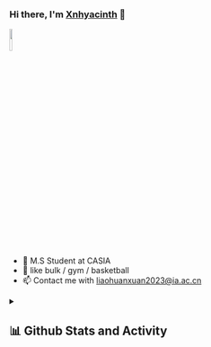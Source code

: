 ### Hi there, I'm [Xnhyacinth](https://xnhyacinth.github.io/) 👋

<img decoding="async" src="https://camo.githubusercontent.com/63371d36886ee658f5a97401f393e1ab1684b2fd3de674b8f5efc7d410b2a3d0/68747470733a2f2f6d656469612e67697068792e636f6d2f6d656469612f57556c706c634d704f43456d5447427442572f67697068792e676966" width="10%">

<!--
**Xnhyacinth/Xnhyacinth** is a ✨ _special_ ✨ repository because its `README.md` (this file) appears on your GitHub profile.

Here are some ideas to get you started:

- 🔭 I’m currently working on ...
- 🌱 I’m currently learning ...
- 👯 I’m looking to collaborate on ...
- 🤔 I’m looking for help with ...
- 💬 Ask me about ...
- 📫 How to reach me: ...
- 😄 Pronouns: ...
- ⚡ Fun fact: ...
### Yoo, I'm Huanxuan Liao 👋
[![GitHub](https://img.shields.io/badge/dynamic/json?logo=github&label=GitHub&labelColor=495867&color=495867&query=%24.data.totalSubs&url=https%3A%2F%2Fapi.spencerwoo.com%2Fsubstats%2F%3Fsource%3Dgithub%26queryKey%3Dhayschan&style=flat-square)](https://github.com/Xnhyacinth)
-->

- 🍻 M.S Student at CASIA
- 🏃 like bulk / gym / basketball
- 📫 Contact me with liaohuanxuan2023@ia.ac.cn

<details> 
  <summary><h2>📊 Github Stats and Activity</h2></summary>
  
  <h3>💻 GitHub Profile Stats</h3>

  <!-- https://github.com/anuraghazra/github-readme-stats -->

  <a href="https://github.com/anuraghazra/github-readme-stats"><img alt="Xnhyacinth's Github Stats" src="https://denvercoder1-github-readme-stats.vercel.app/api/?username=Xnhyacinth&show_icons=true&include_all_commits=true&count_private=true&theme=react&hide_border=true&bg_color=1F222E&title_color=F85D7F&icon_color=F8D866" height="192px"/></a>
  <a href="https://github.com/anuraghazra/github-readme-stats"><img alt="Xnhyacinth's Top Languages" src="https://denvercoder1-github-readme-stats.vercel.app/api/top-langs/?username=Xnhyacinth&langs_count=8&layout=compact&theme=react&hide_border=true&bg_color=1F222E&title_color=F85D7F&icon_color=F8D866&hide=Jupyter%20Notebook,Roff" height="192px"/></a>
  <br/>

  <b>Note:</b> Top languages is only a metric of the languages my public code consists of and doesn't reflect experience or skill level.

  <!-- https://github.com/ashutosh00710/github-readme-activity-graph -->
  
  <a href="https://github.com/ashutosh00710/github-readme-activity-graph"><img alt="Xnhyacinth's Activity Graph" src="https://github-readme-activity-graph.vercel.app/graph/?username=Xnhyacinth&bg_color=1F222E&color=F8D866&line=F85D7F&point=FFFFFF&hide_border=true" /></a>

  ### :zap: Recent Activity

  <!--START_SECTION:activity-->
1. 🗣 Commented on [#1389](https://github.com/facebookresearch/faiss/issues/1389#issuecomment-1786729745) in [facebookresearch/faiss](https://github.com/facebookresearch/faiss)
2. ❗ Opened issue [#20](https://github.com/facebookresearch/contriever/issues/20) in [facebookresearch/contriever](https://github.com/facebookresearch/contriever)
3. 🗣 Commented on [#3](https://github.com/facebookresearch/FiD/issues/3#issuecomment-1784719734) in [facebookresearch/FiD](https://github.com/facebookresearch/FiD)
4. ❗ Opened issue [#37](https://github.com/facebookresearch/FiD/issues/37) in [facebookresearch/FiD](https://github.com/facebookresearch/FiD)
5. 🗣 Commented on [#24056](https://github.com/huggingface/transformers/issues/24056#issuecomment-1784000143) in [huggingface/transformers](https://github.com/huggingface/transformers)
  <!--END_SECTION:activity-->


  

